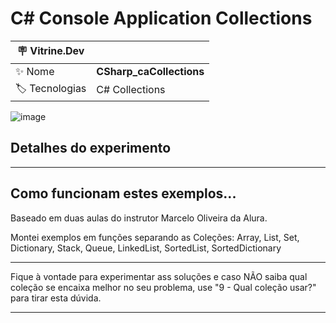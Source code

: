 <h1 align="left">C# Console Application Collections</h1>

| :placard: Vitrine.Dev |                                         |
| --------------------- | --------------------------------------- |
| :sparkles: Nome       | **CSharp_caCollections**                |
| :label: Tecnologias   | C# Collections                          |

![image](https://github.com/FabioIngenito/CSharp_WfaSerializacaoNoSQL/assets/24603753/2666b7a7-3ba5-4dfa-b75c-3a3cecbd4107#vitrinedev)

<h2 align="left">Detalhes do experimento</h2>

---

## Como funcionam estes exemplos...

Baseado em duas aulas do instrutor Marcelo Oliveira da Alura.

Montei exemplos em funções separando as Coleções: Array, List, Set, Dictionary, Stack, Queue, LinkedList, SortedList, SortedDictionary

---

Fique à vontade para experimentar ass soluções e caso NÃO saiba qual coleção se encaixa melhor no seu problema, use "9 - Qual coleção usar?" para tirar esta dúvida.

---
